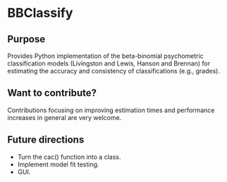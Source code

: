 # BBClassify
## Purpose
Provides Python implementation of the beta-binomial psychometric classification models (Livingston and Lewis, Hanson and Brennan) for estimating the accuracy and consistency of classifications (e.g., grades).

## Want to contribute?
Contributions focusing on improving estimation times and performance increases in general are very welcome.

## Future directions
- Turn the cac() function into a class.
- Implement model fit testing.
- GUI.